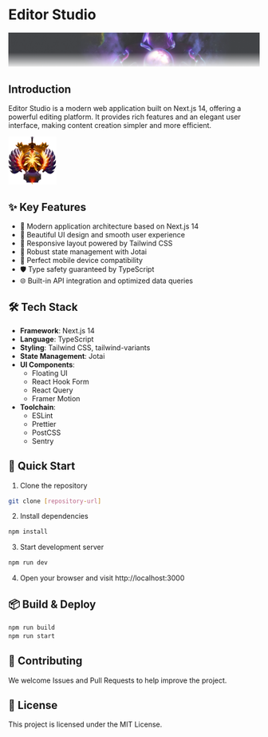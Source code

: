 # Editor Studio

![Homepage Preview](/public/img/home-banner.png)

## Introduction

Editor Studio is a modern web application built on Next.js 14, offering a powerful editing platform. It provides rich features and an elegant user interface, making content creation simpler and more efficient.

![Feature Preview](/public/img/first.png)

## ✨ Key Features

- 🚀 Modern application architecture based on Next.js 14
- 💎 Beautiful UI design and smooth user experience
- 🎨 Responsive layout powered by Tailwind CSS
- 🔄 Robust state management with Jotai
- 📱 Perfect mobile device compatibility
- 🛡️ Type safety guaranteed by TypeScript
- 🌐 Built-in API integration and optimized data queries

## 🛠️ Tech Stack

- **Framework**: Next.js 14
- **Language**: TypeScript
- **Styling**: Tailwind CSS, tailwind-variants
- **State Management**: Jotai
- **UI Components**:
  - Floating UI
  - React Hook Form
  - React Query
  - Framer Motion
- **Toolchain**:
  - ESLint
  - Prettier
  - PostCSS
  - Sentry

## 🚀 Quick Start

1. Clone the repository
```bash
git clone [repository-url]
```

2. Install dependencies
```bash
npm install
```

3. Start development server
```bash
npm run dev
```

4. Open your browser and visit http://localhost:3000

## 📦 Build & Deploy

```bash
npm run build
npm run start
```

## 🤝 Contributing

We welcome Issues and Pull Requests to help improve the project.

## 📄 License

This project is licensed under the MIT License.
